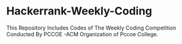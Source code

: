 # Hackerrank-Weekly-Coding
This Repository Includes Codes of The Weekly Coding Competition Conducted By PCCOE -ACM Organization of Pccoe College.
